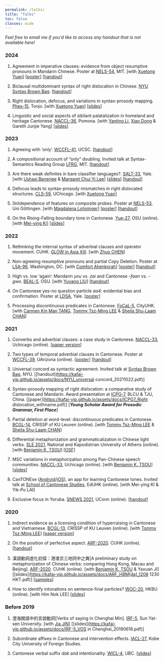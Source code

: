 ```yaml
---
permalink: /talks/
title: "Talks"
toc: false
classes: wide
---
```


*Feel free to email me if you'd like to access any handout that is not available here!*

### 2024
1. Agreement in imperative clauses: evidence from object resumptive pronouns in Mandarin Chinese. Poster at [NELS-54](https://nels54.mit.edu/), MIT. [with [Xuetong Yuan](https://kathyuan28.github.io/)]  [[poster](http://nels54.mit.edu/sites/default/files/documents/yip-yuan-poster.pdf)] [[handout](https://kafai-yip.github.io/assets/docs/imperative_NELS-54_handout.pdf)]

1. Biclausal multidominant syntax of right dislocation in Chinese. [NYU Syntax Brown Bag](https://sites.google.com/a/nyu.edu/nyusyntaxbrownbag/schedule?authuser=0). [[handout](https://kafai-yip.github.io/assets/docs/RD_multi_NYU_handout.pdf)]
  
1. Right dislocation, defocus, and variations in syntax-prosody mapping. [Phex-15](https://toki482.wixsite.com/website-2), Tonjo. [with [Xuetong Yuan](https://kathyuan28.github.io/)] [[slides](https://kafai-yip.github.io/assets/docs/RD_defocus_slides.pdf)]

1. Linguistic and social aspects of sibilant palatalization in homeland and heritage Cantonese. [NACCL-36](https://www.pomona.edu/naccl-36), Pomona. [with [Yanting Li](https://sites.google.com/uci.edu/yantingli/home), [Xiao Dong](https://ealc.indiana.edu/people/dong-xiao.html) & Gareth Junjie Yang] [[slides](https://docs.google.com/presentation/d/1NMJ3688oNF3YusitiUQImu4uQusGy58warBPyDllrrk/edit?usp=sharing)]


### 2023
1. Agreeing with ‘only’. [WCCFL-41](https://babel.ucsc.edu/wccfl41/), UCSC. [[handout](https://kafai-yip.github.io/assets/docs/only_WCCFL-41_handout.pdf)]

1. A compositional account of “only” doubling. Invited talk at Syntax-Semantics Reading Group [LFRG](https://linguistics.mit.edu/lfrg/), MIT. [[handout](https://kafai-yip.github.io/assets/docs/only_LFRG_handout_online.pdf)]

1. Are there weak definites in bare classifier languages?. [SALT-33](https://saltconf.github.io/salt33/index.html), Yale. [with [Ushasi Banerjee](https://ling.yale.edu/people/ushasi-banerjee) & [Margaret Chui Yi Lee](https://linguistics.uconn.edu/person/margaret-chui-yi-lee/)] [[slides](https://saltconf.github.io/salt33/materials/ybl.pdf)] [[handout](https://kafai-yip.github.io/assets/docs/quasi_name-SALT-33_handout.pdf)]

1. Defocus leads to syntax-prosody mismatches in right dislocated structures. [CLS-59](http://chicagolinguisticsociety.org/call.html), UChicago. [with [Xuetong Yuan](https://kathyuan28.github.io/)] 

1. (In)dependence of features on composite probes. Poster at [NELS-53](https://nels53.uni-goettingen.de/), Uni Göttingen. [with [Magdalena Lohninger](https://lenalohninger.wordpress.com/)] [[poster](https://lenalohninger.files.wordpress.com/2023/01/poster-nels.pdf)] [[handout](https://lenalohninger.files.wordpress.com/2023/02/handout_lohninger_yip.pdf)]

1. On the Rising-Falling boundary tone in Cantonese. [Yue-27](https://u.osu.edu/yue2023/), OSU (online). [with [Mei-ying Ki](https://commons.gc.cuny.edu/members/meiying/)] [[slides](https://kafai-yip.github.io/assets/docs/Yue-27_HL_slides.pdf)]

### 2022

1. Rethinking the internal syntax of adverbial clauses and operator movement. CUHK. [GLOW in Asia XIII](http://ling.cuhk.edu.hk/glowxiii/index.php). [with [Zhuo CHEN](https://www.zhuochenlinguist.com/)]

1. Non-agreeing resumptive pronouns and partial Copy Deletion. Poster at [LSA-96](https://www.linguisticsociety.org/event/lsa-2022-annual-meeting), Washington, DC. [with [Comfort Ahenkorah](https://ling.yale.edu/people/comfort-ahenkorah)] [[poster](https://kafai-yip.github.io/assets/docs/LSA2022_resumptive_poster_20220104_large.pdf)] [[handout](https://kafai-yip.github.io/assets/docs/LSA2022_resumption_handout_20220105.pdf)]

1. High vs. low ‘again’: Mandarin *you* vs. *zai* and Cantonese *-faan* vs. *-gwo*. [BEAL-5](https://u.osu.edu/beal/beal-forum/2022-2/), OSU. [with [Yuyang LIU](https://ling.yale.edu/people/yuyang-liu)] [[handout](https://kafai-yip.github.io/assets/docs/BEAL-5_Again_handout.pdf)]

1. On Cantonese yes-no question particle *aa4*: evidential bias and confirmation. Poster at [LDSA](https://campuspress.yale.edu/ldsa/program/), Yale. [[poster](https://cpb-us-w2.wpmucdn.com/campuspress.yale.edu/dist/d/3964/files/2022/04/KFY_LDSA_poster_aa4.pdf)]

1. Processing discontinuous predicates in Cantonese. [FoCaL-5](https://focalhongkong.wordpress.com/), CityUHK. [with [Carmen Kin Man TANG](https://carmentang.net/), [Tommy Tsz-Ming LEE](https://tszminglee.github.io/) & [Sheila Shu-Laam CHAN](https://sheilaslchan.github.io/)]

### 2021

1. Converbs and adverbial clauses: a case study in Cantonese. [NACCL-33](https://lucian.uchicago.edu/blogs/lpl/NACCL33/), Uchicago (online). [[paper version](https://ling.auf.net/lingbuzz/006569)]

1. Two types of temporal adverbial clauses in Cantonese. Poster at [WCCFL-39](https://sites.google.com/view/wccfl2021/home), UArizona (online). [[poster](https://doi.org/10.25422/azu.data.14481591.v1)] [[handout](https://kafai-yip.github.io/assets/docs/WCCFL-39_temporal_20210410.pdf)]

1. Universal concord as syntactic agreement. Invited talk at [Syntax Brown Bag](https://sites.google.com/a/nyu.edu/nyusyntaxbrownbag/schedule?authuser=0), NYU. [[handout](https://kafai-yip.github.io/assets/docs/NYU_universal concord_20211022.pdf)]

1. Syntax-prosody mapping of right dislocation: a comparative study of Cantonese and Mandarin. Award presentation at [ICPG-7](https://kafai-yip.github.io/assets/docs/ICPG7_Program_0416.pdf), BLCU & TJU, China. [[paper](https://kafai-yip.github.io/assets/docs/ICPG7_Right dislocation_withname.pdf)] [***Young Scholar Award for Prosodic Grammar, First Place***]

1. Partial deletion at word-level: discontinuous predicates in Cantonese. [BCGL-14](https://www.crissp.be/bcgl-14-where-syntax-and-phonology-meet/), CRISSP of KU Leuven (online). [with [Tommy Tsz-Ming LEE](https://tszminglee.github.io/) & [Sheila Shu-Laam CHAN](https://sheilaslchan.github.io/)]

1. Differential metaphorization and grammaticalization in Chinese light verbs. [SLE 2021](http://sle2021.eu/), National and Kapodistrian University of Athens (online). [with [Benjamin K. TSOU](https://lt.cityu.edu.hk/People/Peop_peopleProfile.asp?peop_rkcl=1&peop_StfID=134)] [[OSF](https://osf.io/9t4gn/)]

1. MSC variations in metaphorization among Pan-Chinese speech communities. [NACCL-33](https://lucian.uchicago.edu/blogs/lpl/NACCL33/), Uchicago (online). [with [Benjamin K. TSOU](https://lt.cityu.edu.hk/People/Peop_peopleProfile.asp?peop_rkcl=1&peop_StfID=134)] [[slides](https://kafai-yip.github.io/assets/docs/NACCL-33_metaphorization_presentation.pdf)]

1. CanTONEse ([Android](https://play.google.com/store/apps/details?id=com.cantonese)/[iOS](https://apps.apple.com/hk/app/cantonese/id1546692785?l=en)), an app for learning Cantonese tones. Invited talk at [School of Cantonese Studies](https://www.eduhk.hk/lml/scs2021/en/), EdUHK (online). [with Mei-ying KI & Yik-Po LAI]

1. Exclusive focus in Yoruba. [SNEWS 2021](https://snewsling.wordpress.com/), UConn (online). [[handout](https://kafai-yip.github.io/assets/docs/SNEWS_only_20210501.pdf)]

### 2020

1. Indirect evidence as a licensing condition of hyperraising in Cantonese and Vietnamese. [BCGL-13](https://www.crissp.be/bcgl-13-the-syntax-and-semantics-of-clausal-complementation/), CRISSP of KU Leuven (online). [with [Tommy Tsz-Ming LEE](https://tszminglee.github.io/)] [[paper version](https://ling.auf.net/lingbuzz/006471)]

1. On the position of perfective aspect. [ARF-2020](https://www.lshk.org/annual-research-forum-arf). CUHK (online). [[handout](https://kafai-yip.github.io/assets/docs/ARF2020_perfective_handout_20201212.pdf)]

1. 漢語動詞虛化初探：港澳京三地同中之異[A preliminary study on metaphorization of Chinese verbs: comparing Hong Kong, Macau and Beijing]. [ARF-2020](https://www.lshk.org/annual-research-forum-arf). CUHK (online). [with [Benjamin K. TSOU](https://lt.cityu.edu.hk/People/Peop_peopleProfile.asp?peop_rkcl=1&peop_StfID=134) & Yaxuan JI] [[slides](https://kafai-yip.github.io/assets/docs/ARF_HBM[da]_1208 1230 HKT.pdf)] [[samples](https://kafai-yip.github.io/assets/docs/ARF2020_da_TypeII_examples.pdf)]

1. How to identify intonations on sentence-final particles? [WOC-20](https://www.lshk.org/workshop-on-cantonese-woc), HKBU (online). [with Him Nok LEE] [[slides](https://kafai-yip.github.io/assets/docs/WOC-20_ge_20200606.pdf)]

### Before 2019

1. 澄海閩語中的言說動詞[Verbs of saying in Chenghai Min]. [IRF-5](http://www.cuhk.edu.hk/ics/clrc/irf/2019/index.html), Sun Yat-sen University. [with [Jia JIN](https://myweb.cuhk.edu.cn/jinjia)] [[slides](https://kafai-yip.github.io/assets/docs/IRF-5_VOS in Chenghai_20190616.pdf)]

1. Subordinate affixes in Cantonese and intervention effects. [IACL-27](https://easychair.org/cfp/IACL27), Kobe City University of Foreign Studies.

1. Cantonese verbal suffix *dak* and intentionality. [WICL-4](https://cantonese.arts.ubc.ca/wicl-4/), UBC. [[slides](https://kafai-yip.github.io/assets/docs/WICL-4_dak_20180623.pdf)]

